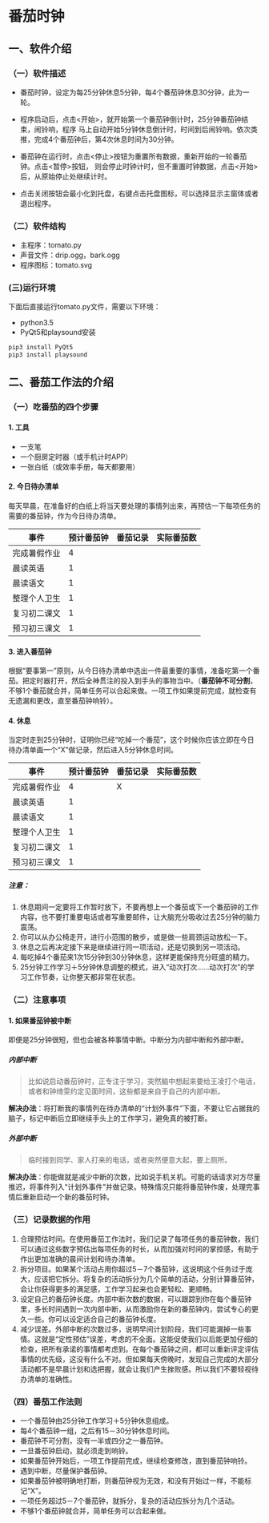 # 番茄时钟

## 一、软件介绍
### （一）软件描述
- 番茄时钟，设定为每25分钟休息5分钟，每4个番茄钟休息30分钟，此为一轮。

- 程序启动后，点击<开始>，就开始第一个番茄钟倒计时，25分钟番茄钟结束，闹铃响，程序
马上自动开始5分钟休息倒计时，时间到后闹铃响。依次类推，完成4个番茄钟后，第4次休息时间为30分钟。

- 番茄钟在运行时，点击<停止>按钮为重置所有数据，重新开始的一轮番茄钟。点击<暂停>按钮，
则会停止时钟计时，但不重置时钟数据，点击<开始>后，从原始停止处继续计时。

- 点击关闭按钮会最小化到托盘，右键点击托盘图标，可以选择显示主窗体或者退出程序。

### （二）软件结构
- 主程序：tomato.py
- 声音文件：drip.ogg，bark.ogg
- 程序图标：tomato.svg

### (三)运行环境

下面后直接运行tomato.py文件，需要以下环境：
- python3.5
- PyQt5和playsound安装
```bash
pip3 install PyQt5
pip3 install playsound
```

## 二、番茄工作法的介绍
### （一）吃番茄的四个步骤
#### 1. 工具
- 一支笔
- 一个厨房定时器（或手机计时APP）
- 一张白纸（或效率手册，每天都要用）
#### 2. 今日待办清单
每天早晨，在准备好的白纸上将当天要处理的事情列出来，再预估一下每项任务的需要的番茄钟，作为今日待办清单。

事件|预计番茄钟|番茄记录|实际番茄数
---|---|---|---
完成暑假作业 | 4 | |
晨读英语 | 1 | |
晨读语文 | 1 | |
整理个人卫生 | 1 | |
复习初二课文 | 1 | |
预习初三课文 | 1 | |
#### 3. 进入番茄钟
根据“要事第一”原则，从今日待办清单中选出一件最重要的事情，准备吃第一个番茄。把定时器打开，然后全神贯注的投入到手头的事物当中。（**番茄钟不可分割**，不够1个番茄就合并，简单任务可以合起来做。一项工作如果提前完成，就检查有无遗漏和更改，直至番茄钟响铃）。
#### 4. 休息
当定时走到25分钟时，证明你已经“吃掉一个番茄”，这个时候你应该立即在今日待办清单画一个“X”做记录，然后进入5分钟休息时间。

事件|预计番茄钟|番茄记录|实际番茄数
---|---|---|---
完成暑假作业 | 4 |X |
晨读英语 | 1 | |
晨读语文 | 1 | |
整理个人卫生 | 1 | |
复习初二课文 | 1 | |
预习初三课文 | 1 | |
##### 注意：
1. 休息期间一定要将工作暂时放下，不要再想上一个番茄或下一个番茄钟的工作内容，也不要打重要电话或者写重要邮件，让大脑充分吸收过去25分钟的脑力震荡。
2. 你可以从办公椅走开，进行小范围的散步，或是做一些肩颈运动放松一下。
3. 休息之后再决定接下来是继续进行同一项活动，还是切换到另一项活动。
4. 每吃掉4个番茄来1次15分钟到30分钟休息，这样更能保持充分旺盛的精力。
5. 25分钟工作学习＋5分钟休息调整的模式，进入“动次打次……动次打次”的学习工作节奏，让你整天都非常在状态。
### （二）注意事项
#### 1. 如果番茄钟被中断
即便是25分钟很短，但也会被各种事情中断。中断分为内部中断和外部中断。
##### 内部中断
> 比如说启动番茄钟时，正专注于学习，突然脑中想起来要给王凌打个电话，或者和钟绮雯约定见面时间，这些都是来自于自己的内部中断。

**解决办法**：将打断我的事情列在待办清单的“计划外事件”下面，不要让它占据我的脑子，标记中断后立即继续手头上的工作学习，避免真的被打断。
##### 外部中断
> 临时接到同学、家人打来的电话，或者突然便意大起，要上厕所。

**解决办法**：你能做就是减少中断的次数，比如说手机关机。可能的话请求对方尽量推迟，将事件列入“计划外事件”并做记录。特殊情况只能将番茄钟作废，处理完事情后重新启动一个新的番茄时钟。

### （三）记录数据的作用
1. 合理预估时间。在使用番茄工作法时，我们记录了每项任务的番茄钟数，我们可以通过这些数字预估出每项任务的时长，从而加强对时间的掌控感，有助于作出更加准确的晨间计划和待办清单。
2. 拆分项目。如果某个活动占用你超过5－7个番茄钟，这说明这个任务过于庞大，应该把它拆分。将复杂的活动拆分为几个简单的活动，分别计算番茄钟，会让你获得更多的满足感，工作学习起来也会更轻松、更顺畅。
3. 设定自己的番茄钟长度。内部中断次数的数据，可以跟踪到你在每个番茄钟里，多长时间遇到一次内部中断，从而激励你在新的番茄钟内，尝试专心的更久一些。你可以设定适合自己的番茄钟长度。
4. 减少误差。外部中断的次数过多，说明早间计划阶段，我们可能漏掉一些事情。这就是“定性预估”误差，考虑的不全面。这能促使我们以后能更加仔细的检查，把所有承诺的事情都考虑到。在每个番茄钟之间，都可以重新评定评估事情的优先级，这没有什么不对。但如果每天傍晚时，发现自己完成的大部分活动都不是早晨计划和选把握，就会让我们产生挫败感。所以我们不要轻视待办清单的准确性。

### （四）番茄工作法则
- 一个番茄钟由25分钟工作学习＋5分钟休息组成。
- 每4个番茄钟一组，之后有15－30分钟休息时间。
- 番茄钟不可分割，没有一半或四分之一番茄钟。
- 一旦番茄钟启动，就必须走到响铃。
- 如果番茄钟开始后，一项工作提前完成，继续检查修改，直到番茄钟响铃。
- 遇到中断，尽量保护番茄钟。
- 如果番茄钟被明确地打断，则番茄钟视为无效，和没有开始过一样，不能标记“X”。
- 一项任务超过5－7个番茄钟，就拆分，复杂的活动应拆分为几个活动。
- 不够1个番茄钟就合并，简单任务可以合起来做。
